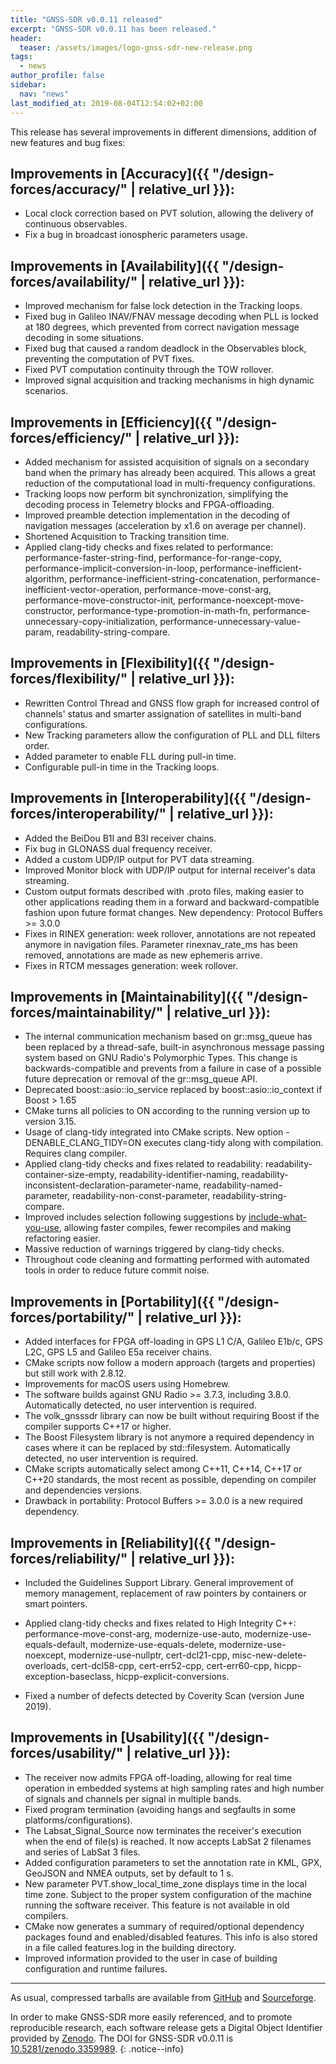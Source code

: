 ```yaml
---
title: "GNSS-SDR v0.0.11 released"
excerpt: "GNSS-SDR v0.0.11 has been released."
header:
  teaser: /assets/images/logo-gnss-sdr-new-release.png
tags:
  - news
author_profile: false
sidebar:
  nav: "news"
last_modified_at: 2019-08-04T12:54:02+02:00  
---
```


This release has several improvements in different dimensions, addition of new features and bug fixes:


## Improvements in [Accuracy]({{ "/design-forces/accuracy/" | relative_url }}):

 * Local clock correction based on PVT solution, allowing the delivery of continuous observables.
 * Fix a bug in broadcast ionospheric parameters usage.


## Improvements in [Availability]({{ "/design-forces/availability/" | relative_url }}):

 * Improved mechanism for false lock detection in the Tracking loops.
 * Fixed bug in Galileo INAV/FNAV message decoding when PLL is locked at 180 degrees, which prevented from correct navigation message decoding in some situations.
 * Fixed bug that caused a random deadlock in the Observables block, preventing the computation of PVT fixes.
 * Fixed PVT computation continuity through the TOW rollover.
 * Improved signal acquisition and tracking mechanisms in high dynamic scenarios.


## Improvements in [Efficiency]({{ "/design-forces/efficiency/" | relative_url }}):

 * Added mechanism for assisted acquisition of signals on a secondary band when the primary has already been acquired. This allows a great reduction of the computational load in multi-frequency configurations.
 * Tracking loops now perform bit synchronization, simplifying the decoding process in Telemetry blocks and FPGA-offloading.
 * Improved preamble detection implementation in the decoding of navigation messages (acceleration by x1.6 on average per channel).
 * Shortened Acquisition to Tracking transition time.
 * Applied clang-tidy checks and fixes related to performance: performance-faster-string-find, performance-for-range-copy, performance-implicit-conversion-in-loop, performance-inefficient-algorithm, performance-inefficient-string-concatenation, performance-inefficient-vector-operation, performance-move-const-arg, performance-move-constructor-init, performance-noexcept-move-constructor, performance-type-promotion-in-math-fn, performance-unnecessary-copy-initialization, performance-unnecessary-value-param, readability-string-compare.


## Improvements in [Flexibility]({{ "/design-forces/flexibility/" | relative_url }}):

 * Rewritten Control Thread and GNSS flow graph for increased control of channels' status and smarter assignation of satellites in multi-band configurations.
 * New Tracking parameters allow the configuration of PLL and DLL filters order.
 * Added parameter to enable FLL during pull-in time.
 * Configurable pull-in time in the Tracking loops.


## Improvements in [Interoperability]({{ "/design-forces/interoperability/" | relative_url }}):

 * Added the BeiDou B1I and B3I receiver chains.
 * Fix bug in GLONASS dual frequency receiver.
 * Added a custom UDP/IP output for PVT data streaming.
 * Improved Monitor block with UDP/IP output for internal receiver's data streaming.
 * Custom output formats described with .proto files, making easier to other applications reading them in a forward and backward-compatible fashion upon future format changes. New dependency: Protocol Buffers >= 3.0.0
 * Fixes in RINEX generation: week rollover, annotations are not repeated anymore in navigation files. Parameter rinexnav_rate_ms has been removed, annotations are made as new ephemeris arrive.
 * Fixes in RTCM messages generation: week rollover.


## Improvements in [Maintainability]({{ "/design-forces/maintainability/" | relative_url }}):

 * The internal communication mechanism based on gr::msg_queue has been replaced by a thread-safe, built-in asynchronous message passing system based on GNU Radio's Polymorphic Types. This change is backwards-compatible and prevents from a failure in case of a possible future deprecation or removal of the gr::msg_queue API.
 * Deprecated boost::asio::io_service replaced by boost::asio::io_context if Boost > 1.65
 * CMake turns all policies to ON according to the running version up to version 3.15.
 * Usage of clang-tidy integrated into CMake scripts. New option -DENABLE_CLANG_TIDY=ON executes clang-tidy along with compilation. Requires clang compiler.
 * Applied clang-tidy checks and fixes related to readability: readability-container-size-empty, readability-identifier-naming, readability-inconsistent-declaration-parameter-name, readability-named-parameter, readability-non-const-parameter, readability-string-compare.
 * Improved includes selection following suggestions by [include-what-you-use](https://include-what-you-use.org/), allowing faster compiles, fewer recompiles and making refactoring easier.
 * Massive reduction of warnings triggered by clang-tidy checks.
 * Throughout code cleaning and formatting performed with automated tools in order to reduce future commit noise.


## Improvements in [Portability]({{ "/design-forces/portability/" | relative_url }}):

 * Added interfaces for FPGA off-loading in GPS L1 C/A, Galileo E1b/c, GPS L2C, GPS L5 and Galileo E5a receiver chains.
 * CMake scripts now follow a modern approach (targets and properties) but still work with 2.8.12.
 * Improvements for macOS users using Homebrew.
 * The software builds against GNU Radio >= 3.7.3, including 3.8.0. Automatically detected, no user intervention is required.
 * The volk_gnsssdr library can now be built without requiring Boost if the compiler supports C++17 or higher.
 * The Boost Filesystem library is not anymore a required dependency in cases where it can be replaced by std::filesystem. Automatically detected, no user intervention is required.
 * CMake scripts automatically select among C++11, C++14, C++17 or C++20 standards, the most recent as possible, depending on compiler and dependencies versions.
 * Drawback in portability: Protocol Buffers >= 3.0.0 is a new required dependency.


## Improvements in [Reliability]({{ "/design-forces/reliability/" | relative_url }}):

 * Included the Guidelines Support Library. General improvement of memory management, replacement of raw pointers by containers or smart pointers.
 - Applied clang-tidy checks and fixes related to High Integrity C++: performance-move-const-arg, modernize-use-auto, modernize-use-equals-default, modernize-use-equals-delete, modernize-use-noexcept, modernize-use-nullptr, cert-dcl21-cpp, misc-new-delete-overloads, cert-dcl58-cpp, cert-err52-cpp, cert-err60-cpp, hicpp-exception-baseclass, hicpp-explicit-conversions.
 * Fixed a number of defects detected by Coverity Scan (version June 2019).


## Improvements in [Usability]({{ "/design-forces/usability/" | relative_url }}):

 * The receiver now admits FPGA off-loading, allowing for real time operation in embedded systems at high sampling rates and high number of signals and channels per signal in multiple bands.
 * Fixed program termination (avoiding hangs and segfaults in some platforms/configurations).
 * The Labsat_Signal_Source now terminates the receiver's execution when the end of file(s) is reached. It now accepts LabSat 2 filenames and series of LabSat 3 files.
 * Added configuration parameters to set the annotation rate in KML, GPX, GeoJSON and NMEA outputs, set by default to 1 s.
 * New parameter PVT.show_local_time_zone displays time in the local time zone. Subject to the proper system configuration of the machine running the software receiver. This feature is not available in old compilers.
 * CMake now generates a summary of required/optional dependency packages found and enabled/disabled features. This info is also stored in a file called features.log in the building directory.
 * Improved information provided to the user in case of building configuration and runtime failures.


-----


As usual, compressed tarballs are available from [GitHub](https://github.com/gnss-sdr/gnss-sdr/releases/tag/v0.0.11) and [Sourceforge](https://sourceforge.net/projects/gnss-sdr/).

<a href="https://doi.org/10.5281/zenodo.3359989" ><i class="ai ai-fw ai-doi ai-lg" aria-hidden="true"></i></a>In order to make GNSS-SDR more easily referenced, and to promote reproducible research, each software release gets a Digital Object Identifier provided by [Zenodo](https://zenodo.org/faq). The DOI for GNSS-SDR v0.0.11 is [10.5281/zenodo.3359989](https://doi.org/10.5281/zenodo.3359989).
{: .notice--info}
